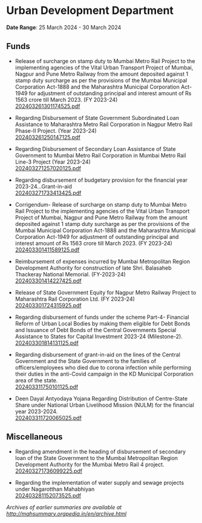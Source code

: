 # Urban Development Department

**Date Range**: 25 March 2024 - 30 March 2024


## Funds
- Release of surcharge on stamp duty to Mumbai Metro Rail Project to the implementing agencies of the Vital Urban Transport Project of Mumbai, Nagpur and Pune Metro Railway from the amount deposited against 1 stamp duty surcharge as per the provisions of the Mumbai Municipal Corporation Act-1888 and the Maharashtra Municipal Corporation Act-1949 for adjustment of outstanding principal and interest amount of Rs 1563 crore till March 2023. (FY 2023-24)\
  [202403261301174525.pdf](https://gr.maharashtra.gov.in/Site/Upload/Government%20Resolutions/English/202403261301174525...pdf)

- Regarding Disbursement of State Government Subordinated Loan Assistance to Maharashtra Metro Rail Corporation in Nagpur Metro Rail Phase-II Project. (Year 2023-24)\
  [202403261250147125.pdf](https://gr.maharashtra.gov.in/Site/Upload/Government%20Resolutions/English/202403261250147125.pdf)

- Regarding Disbursement of Secondary Loan Assistance of State Government to Mumbai Metro Rail Corporation in Mumbai Metro Rail Line-3 Project (Year 2023-24)\
  [202403271257020125.pdf](https://gr.maharashtra.gov.in/Site/Upload/Government%20Resolutions/English/202403271257020125.pdf)

- Regarding disbursement of budgetary provision for the financial year 2023-24...Grant-in-aid\
  [202403271733413425.pdf](https://gr.maharashtra.gov.in/Site/Upload/Government%20Resolutions/English/202403271733413425.pdf)

- Corrigendum- Release of surcharge on stamp duty to Mumbai Metro Rail Project to the implementing agencies of the Vital Urban Transport Project of Mumbai, Nagpur and Pune Metro Railway from the amount deposited against 1 stamp duty surcharge as per the provisions of the Mumbai Municipal Corporation Act-1888 and the Maharashtra Municipal Corporation Act-1949 for adjustment of outstanding principal and interest amount of Rs 1563 crore till March 2023. (FY 2023-24)\
  [202403301411589125.pdf](https://gr.maharashtra.gov.in/Site/Upload/Government%20Resolutions/English/202403301411589125.pdf)

- Reimbursement of expenses incurred by Mumbai Metropolitan Region Development Authority for construction of late Shri. Balasaheb Thackeray National Memorial. (FY-2023-24)\
  [202403301414227425.pdf](https://gr.maharashtra.gov.in/Site/Upload/Government%20Resolutions/English/202403301414227425.pdf)

- Release of State Government Equity for Nagpur Metro Railway Project to Maharashtra Rail Corporation Ltd. (FY 2023-24)\
  [202403301724315925.pdf](https://gr.maharashtra.gov.in/Site/Upload/Government%20Resolutions/English/202403301724315925.pdf)

- Regarding disbursement of funds under the scheme Part-4- Financial Reform of Urban Local Bodies by making them eligible for Debt Bonds and Issuance of Debt Bonds of the Central Governments Special Assistance to States for Capital Investment 2023-24 (Milestone-2).\
  [202403301814131125.pdf](https://gr.maharashtra.gov.in/Site/Upload/Government%20Resolutions/English/202403301814131125.pdf)

- Regarding disbursement of grant-in-aid on the lines of the Central Government and the State Government to the families of officers/employees who died due to corona infection while performing their duties in the anti-Covid campaign in the KD Municipal Corporation area of the state.\
  [202403311750101125.pdf](https://gr.maharashtra.gov.in/Site/Upload/Government%20Resolutions/English/202403311750101125.pdf)

- Deen Dayal Antyodaya Yojana Regarding Distribution of Centre-State Share under National Urban Livelihood Mission (NULM) for the financial year 2023-2024.\
  [202403311720065025.pdf](https://gr.maharashtra.gov.in/Site/Upload/Government%20Resolutions/English/202403311720065025.pdf)

## Miscellaneous
- Regarding amendment in the heading of disbursement of secondary loan of the State Government to the Mumbai Metropolitan Region Development Authority for the Mumbai Metro Rail 4 project.\
  [202403271736099225.pdf](https://gr.maharashtra.gov.in/Site/Upload/Government%20Resolutions/English/202403271736099225.pdf)

- Regarding the implementation of water supply and sewage projects under Nagarotthan Mahabhiyan\
  [202403281152073525.pdf](https://gr.maharashtra.gov.in/Site/Upload/Government%20Resolutions/English/202403281152073525.pdf)


*Archives of earlier summaries are available at http://mahsummary.orgpedia.in/en/archive.html*